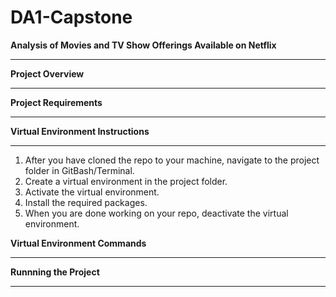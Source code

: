 # DA1-Capstone

**Analysis of Movies and TV Show Offerings Available on Netflix**
___________________________________________________________________________

**Project Overview**

___________________________________________________________________________





**Project Requirements**
__________________________________________________________________________



**Virtual Environment Instructions**
__________________________________________________________________________

  1.  After you have cloned the repo to your machine, navigate to the project folder in GitBash/Terminal.
  2.  Create a virtual environment in the project folder.
  3.  Activate the virtual environment.
  4.  Install the required packages.
  5.  When you are done working on your repo, deactivate the virtual environment.

**Virtual Environment Commands**
_________________________________________________________________________








**Runnning the Project**
_________________________________________________________________________



